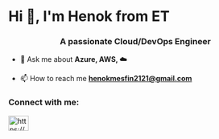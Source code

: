 <h1 align="">Hi 👋, I'm Henok from ET</h1>
<h3 align="center">A passionate Cloud/DevOps Engineer</h3>


- 💬 Ask me about **Azure, AWS, ☁️**

- 📫 How to reach me **henokmesfin2121@gmail.com**

<h3 align="left">Connect with me:</h3>
<p align="left">
<a href="https://linkedin.com/in/https://www.linkedin.com/in/henok-mesfin/" target="blank"><img align="center" src="https://raw.githubusercontent.com/rahuldkjain/github-profile-readme-generator/master/src/images/icons/Social/linked-in-alt.svg" alt="https://www.linkedin.com/in/henok-mesfin/" height="30" width="40" /></a>
</p>







